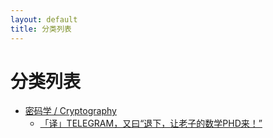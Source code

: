 ```yaml
---
layout: default
title: 分类列表
---
```


# 分类列表

- [密码学 / Cryptography](/cryptography/)
    - [「译」TELEGRAM，又曰“退下，让老子的数学PHD来！”](/cryptography/2020/telegram-aka-stand-back-we-have-math-phds.html)